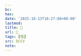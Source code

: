 ```yaml
---
bc:
hex:
date: '2025-10-13T10:27:08+08:00'
lastmod:
title: 􀲓
url: 􀲓
tags: [瓶]
src: DCCV
note:
---
```

